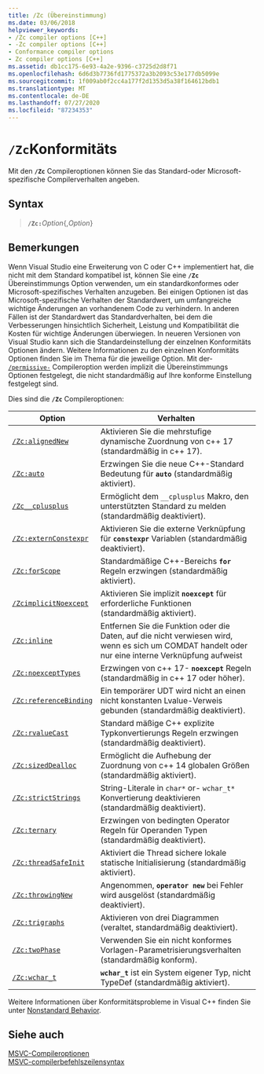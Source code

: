 ```yaml
---
title: /Zc (Übereinstimmung)
ms.date: 03/06/2018
helpviewer_keywords:
- /Zc compiler options [C++]
- -Zc compiler options [C++]
- Conformance compiler options
- Zc compiler options [C++]
ms.assetid: db1cc175-6e93-4a2e-9396-c3725d2d8f71
ms.openlocfilehash: 6d6d3b7736fd1775372a3b2093c53e177db5099e
ms.sourcegitcommit: 1f009ab0f2cc4a177f2d1353d5a38f164612bdb1
ms.translationtype: MT
ms.contentlocale: de-DE
ms.lasthandoff: 07/27/2020
ms.locfileid: "87234353"
---
```

# <a name="zc-conformance"></a>`/Zc`Konformitäts

Mit den **`/Zc`** Compileroptionen können Sie das Standard-oder Microsoft-spezifische Compilerverhalten angeben.

## <a name="syntax"></a>Syntax

> **`/Zc:`**_Option_{,_Option_}

## <a name="remarks"></a>Bemerkungen

Wenn Visual Studio eine Erweiterung von C oder C++ implementiert hat, die nicht mit dem Standard kompatibel ist, können Sie eine **`/Zc`** Übereinstimmungs Option verwenden, um ein standardkonformes oder Microsoft-spezifisches Verhalten anzugeben. Bei einigen Optionen ist das Microsoft-spezifische Verhalten der Standardwert, um umfangreiche wichtige Änderungen an vorhandenem Code zu verhindern. In anderen Fällen ist der Standardwert das Standardverhalten, bei dem die Verbesserungen hinsichtlich Sicherheit, Leistung und Kompatibilität die Kosten für wichtige Änderungen überwiegen. In neueren Versionen von Visual Studio kann sich die Standardeinstellung der einzelnen Konformitäts Optionen ändern. Weitere Informationen zu den einzelnen Konformitäts Optionen finden Sie im Thema für die jeweilige Option. Mit der- [`/permissive-`](permissive-standards-conformance.md) Compileroption werden implizit die Übereinstimmungs Optionen festgelegt, die nicht standardmäßig auf Ihre konforme Einstellung festgelegt sind.

Dies sind die **`/Zc`** Compileroptionen:

| Option | Verhalten |
|--|--|
| [`/Zc:alignedNew`](zc-alignednew.md) | Aktivieren Sie die mehrstufige dynamische Zuordnung von c++ 17 (standardmäßig in c++ 17). |
| [`/Zc:auto`](zc-auto-deduce-variable-type.md) | Erzwingen Sie die neue C++-Standard Bedeutung für **`auto`** (standardmäßig aktiviert). |
| [`/Zc__cplusplus`](zc-cplusplus.md) | Ermöglicht dem `__cplusplus` Makro, den unterstützten Standard zu melden (standardmäßig deaktiviert). |
| [`/Zc:externConstexpr`](zc-externconstexpr.md) | Aktivieren Sie die externe Verknüpfung für **`constexpr`** Variablen (standardmäßig deaktiviert). |
| [`/Zc:forScope`](zc-forscope-force-conformance-in-for-loop-scope.md) | Standardmäßige C++-Bereichs **`for`** Regeln erzwingen (standardmäßig aktiviert). |
| [`/ZcimplicitNoexcept`](zc-implicitnoexcept-implicit-exception-specifiers.md) | Aktivieren Sie implizit **`noexcept`** für erforderliche Funktionen (standardmäßig aktiviert). |
| [`/Zc:inline`](zc-inline-remove-unreferenced-comdat.md) | Entfernen Sie die Funktion oder die Daten, auf die nicht verwiesen wird, wenn es sich um COMDAT handelt oder nur eine interne Verknüpfung aufweist |
| [`/Zc:noexceptTypes`](zc-noexcepttypes.md) | Erzwingen von c++ 17- **`noexcept`** Regeln (standardmäßig in c++ 17 oder höher). |
| [`/Zc:referenceBinding`](zc-referencebinding-enforce-reference-binding-rules.md) | Ein temporärer UDT wird nicht an einen nicht konstanten Lvalue-Verweis gebunden (standardmäßig deaktiviert). |
| [`/Zc:rvalueCast`](zc-rvaluecast-enforce-type-conversion-rules.md) | Standard mäßige C++ explizite Typkonvertierungs Regeln erzwingen (standardmäßig deaktiviert). |
| [`/Zc:sizedDealloc`](zc-sizeddealloc-enable-global-sized-dealloc-functions.md) | Ermöglicht die Aufhebung der Zuordnung von c++ 14 globalen Größen (standardmäßig aktiviert). |
| [`/Zc:strictStrings`](zc-strictstrings-disable-string-literal-type-conversion.md) | String-Literale in `char*` or- `wchar_t*` Konvertierung deaktivieren (standardmäßig deaktiviert). |
| [`/Zc:ternary`](zc-ternary.md) | Erzwingen von bedingten Operator Regeln für Operanden Typen (standardmäßig deaktiviert). |
| [`/Zc:threadSafeInit`](zc-threadsafeinit-thread-safe-local-static-initialization.md) | Aktiviert die Thread sichere lokale statische Initialisierung (standardmäßig aktiviert). |
| [`/Zc:throwingNew`](zc-throwingnew-assume-operator-new-throws.md) | Angenommen, **`operator new`** bei Fehler wird ausgelöst (standardmäßig deaktiviert). |
| [`/Zc:trigraphs`](zc-trigraphs-trigraphs-substitution.md) | Aktivieren von drei Diagrammen (veraltet, standardmäßig deaktiviert). |
| [`/Zc:twoPhase`](zc-twophase.md) | Verwenden Sie ein nicht konformes Vorlagen-Parametrisierungsverhalten (standardmäßig konform). |
| [`/Zc:wchar_t`](zc-wchar-t-wchar-t-is-native-type.md) | **`wchar_t`** ist ein System eigener Typ, nicht TypeDef (standardmäßig aktiviert). |

Weitere Informationen über Konformitätsprobleme in Visual C++ finden Sie unter [Nonstandard Behavior](../../cpp/nonstandard-behavior.md).

## <a name="see-also"></a>Siehe auch

[MSVC-Compileroptionen](compiler-options.md)<br/>
[MSVC-compilerbefehlszeilensyntax](compiler-command-line-syntax.md)
